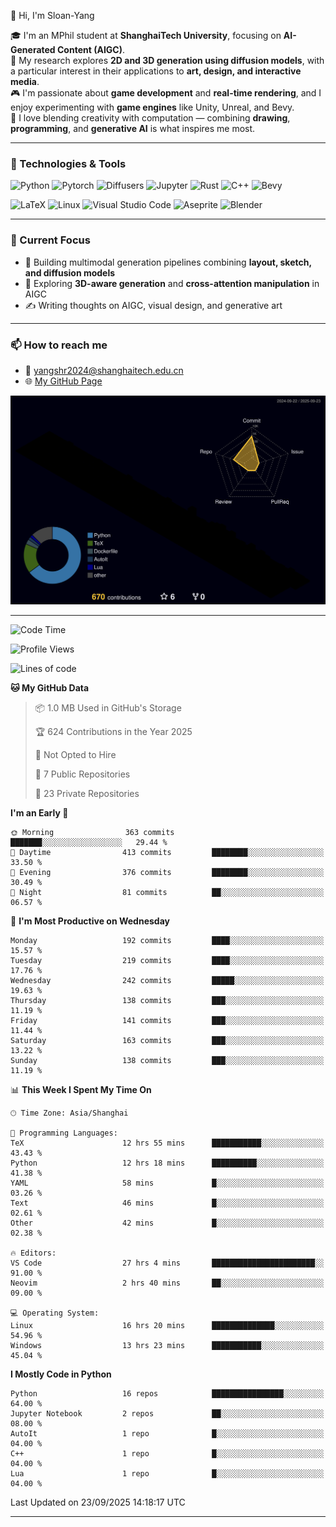 👋 Hi, I'm Sloan-Yang

🎓 I'm an MPhil student at **ShanghaiTech University**, focusing on **AI-Generated Content (AIGC)**.  
🧠 My research explores **2D and 3D generation using diffusion models**, with a particular interest in their applications to **art, design, and interactive media**.  
🎮 I'm passionate about **game development** and **real-time rendering**, and I enjoy experimenting with **game engines** like Unity, Unreal, and Bevy.  
🎨 I love blending creativity with computation — combining **drawing**, **programming**, and **generative AI** is what inspires me most.

---

### 🧰 Technologies & Tools

![Python](https://img.shields.io/badge/python-%233776AB.svg?style=for-the-badge&logo=python&logoColor=white)
![Pytorch](https://img.shields.io/badge/pytorch-%23EE4C2C.svg?style=for-the-badge&logo=pytorch&logoColor=white)
![Diffusers](https://img.shields.io/badge/diffusers-HuggingFace-yellow?style=for-the-badge&logo=huggingface&logoColor=black)
![Jupyter](https://img.shields.io/badge/Jupyter-%23F37626.svg?style=for-the-badge&logo=Jupyter&logoColor=white)
![Rust](https://img.shields.io/badge/Rust-%23000000.svg?style=for-the-badge&logo=rust&logoColor=white)
![C++](https://img.shields.io/badge/C++-%2300599C.svg?style=for-the-badge&logo=c%2B%2B&logoColor=white)
![Bevy](https://img.shields.io/badge/Bevy-000000.svg?style=for-the-badge&logo=bevy&logoColor=white)

![LaTeX](https://img.shields.io/badge/LaTeX-47A141?style=for-the-badge&logo=latex&logoColor=white)
![Linux](https://img.shields.io/badge/Linux-FCC624?style=for-the-badge&logo=linux&logoColor=black)
![Visual Studio Code](https://img.shields.io/badge/VSCode-0078d7.svg?style=for-the-badge&logo=visual-studio-code&logoColor=white)
![Aseprite](https://img.shields.io/badge/Aseprite-FFFFFF?style=for-the-badge&logo=Aseprite&logoColor=%237D929E)
![Blender](https://img.shields.io/badge/Blender-F5792A?style=for-the-badge&logo=blender&logoColor=white)

---

### 🔭 Current Focus

- 🎨 Building multimodal generation pipelines combining **layout, sketch, and diffusion models**
- 🧪 Exploring **3D-aware generation** and **cross-attention manipulation** in AIGC
- ✍️ Writing thoughts on AIGC, visual design, and generative art

---

### 📫 How to reach me

- 📧 <a href="mailto:yangshr2024@shanghaitech.edu.cn">yangshr2024@shanghaitech.edu.cn</a>
- 🌐 [My GitHub Page](https://sloan-yang.github.io)  



![3D Profile](https://raw.githubusercontent.com/Sloan-Yang/Sloan-Yang/main/profile-3d-contrib/profile-night-rainbow.svg)

---


<!--START_SECTION:waka-->
![Code Time](http://img.shields.io/badge/Code%20Time-580%20hrs%2012%20mins-blue)

![Profile Views](http://img.shields.io/badge/Profile%20Views-1-blue)

![Lines of code](https://img.shields.io/badge/From%20Hello%20World%20I%27ve%20Written-2.1%20million%20lines%20of%20code-blue)

**🐱 My GitHub Data** 

> 📦 1.0 MB Used in GitHub's Storage 
 > 
> 🏆 624 Contributions in the Year 2025
 > 
> 🚫 Not Opted to Hire
 > 
> 📜 7 Public Repositories 
 > 
> 🔑 23 Private Repositories 
 > 
**I'm an Early 🐤** 

```text
🌞 Morning                363 commits         ███████░░░░░░░░░░░░░░░░░░   29.44 % 
🌆 Daytime                413 commits         ████████░░░░░░░░░░░░░░░░░   33.50 % 
🌃 Evening                376 commits         ████████░░░░░░░░░░░░░░░░░   30.49 % 
🌙 Night                  81 commits          ██░░░░░░░░░░░░░░░░░░░░░░░   06.57 % 
```
📅 **I'm Most Productive on Wednesday** 

```text
Monday                   192 commits         ████░░░░░░░░░░░░░░░░░░░░░   15.57 % 
Tuesday                  219 commits         ████░░░░░░░░░░░░░░░░░░░░░   17.76 % 
Wednesday                242 commits         █████░░░░░░░░░░░░░░░░░░░░   19.63 % 
Thursday                 138 commits         ███░░░░░░░░░░░░░░░░░░░░░░   11.19 % 
Friday                   141 commits         ███░░░░░░░░░░░░░░░░░░░░░░   11.44 % 
Saturday                 163 commits         ███░░░░░░░░░░░░░░░░░░░░░░   13.22 % 
Sunday                   138 commits         ███░░░░░░░░░░░░░░░░░░░░░░   11.19 % 
```


📊 **This Week I Spent My Time On** 

```text
🕑︎ Time Zone: Asia/Shanghai

💬 Programming Languages: 
TeX                      12 hrs 55 mins      ███████████░░░░░░░░░░░░░░   43.43 % 
Python                   12 hrs 18 mins      ██████████░░░░░░░░░░░░░░░   41.38 % 
YAML                     58 mins             █░░░░░░░░░░░░░░░░░░░░░░░░   03.26 % 
Text                     46 mins             █░░░░░░░░░░░░░░░░░░░░░░░░   02.61 % 
Other                    42 mins             █░░░░░░░░░░░░░░░░░░░░░░░░   02.38 % 

🔥 Editors: 
VS Code                  27 hrs 4 mins       ███████████████████████░░   91.00 % 
Neovim                   2 hrs 40 mins       ██░░░░░░░░░░░░░░░░░░░░░░░   09.00 % 

💻 Operating System: 
Linux                    16 hrs 20 mins      ██████████████░░░░░░░░░░░   54.96 % 
Windows                  13 hrs 23 mins      ███████████░░░░░░░░░░░░░░   45.04 % 
```

**I Mostly Code in Python** 

```text
Python                   16 repos            ████████████████░░░░░░░░░   64.00 % 
Jupyter Notebook         2 repos             ██░░░░░░░░░░░░░░░░░░░░░░░   08.00 % 
AutoIt                   1 repo              █░░░░░░░░░░░░░░░░░░░░░░░░   04.00 % 
C++                      1 repo              █░░░░░░░░░░░░░░░░░░░░░░░░   04.00 % 
Lua                      1 repo              █░░░░░░░░░░░░░░░░░░░░░░░░   04.00 % 
```




 Last Updated on 23/09/2025 14:18:17 UTC
<!--END_SECTION:waka-->

---





